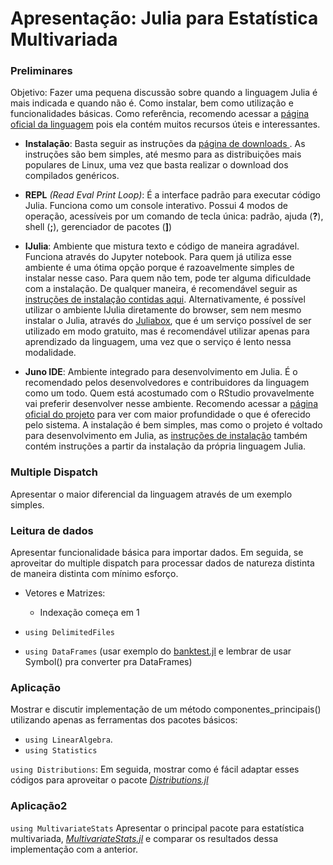 # Apresentação: Julia para Estatística Multivariada

### Preliminares

Objetivo: Fazer uma pequena discussão sobre quando a linguagem Julia é mais indicada e quando não é. Como instalar, bem como utilização e funcionalidades básicas. Como referência, recomendo acessar a [página oficial da linguagem](https://julialang.org) pois ela contém muitos recursos úteis e interessantes.
- **Instalação**: Basta seguir as instruções da [página de downloads ](https://julialang.org/downloads/). As instruções são bem simples, até mesmo para as distribuições mais populares de Linux, uma vez que basta realizar o download dos compilados genéricos.

- **REPL** _(Read Eval Print Loop)_: É a interface padrão para executar código Julia. Funciona como um console interativo. Possui 4 modos de operação, acessíveis por um comando de tecla única: padrão, ajuda (**?**), shell (**;**), gerenciador de pacotes (**]**)

- **IJulia**: Ambiente que mistura texto e código de maneira agradável. Funciona através do Jupyter notebook. Para quem já utiliza esse ambiente é uma ótima opção porque é razoavelmente simples de instalar nesse caso. Para quem não tem, pode ter alguma dificuldade com a instalação. De qualquer maneira, é recomendável seguir as [instruções de instalação contidas aqui](https://github.com/JuliaLang/IJulia.jl/blob/master/README.md). Alternativamente, é possível utilizar o ambiente IJulia diretamente do browser, sem nem mesmo instalar o Julia, através do [Juliabox](https://juliabox.com), que é um serviço possível de ser utilizado em modo gratuito, mas é recomendável utilizar apenas para aprendizado da linguagem, uma vez que o serviço é lento nessa modalidade.

- **Juno IDE**: Ambiente integrado para desenvolvimento em Julia. É o recomendado pelos desenvolvedores e contribuidores da linguagem como um todo. Quem está acostumado com o RStudio provavelmente vai preferir desenvolver nesse ambiente. Recomendo acessar a [página oficial do projeto](http://junolab.org/) para ver com maior profundidade o que é oferecido pelo sistema. A instalação é bem simples, mas como o projeto é voltado para desenvolvimento em Julia, as [instruções de instalação](http://docs.junolab.org/latest/man/installation.html) também contém instruções a partir da instalação da própria linguagem Julia.

### Multiple Dispatch

Apresentar o maior diferencial da linguagem através de um exemplo simples.

### Leitura de dados

Apresentar funcionalidade básica para importar dados. Em seguida, se aproveitar do multiple dispatch para processar dados de natureza distinta de maneira distinta com mínimo esforço.

- Vetores e Matrizes:
  - Indexação começa em 1


- `using DelimitedFiles`
- `using DataFrames` (usar exemplo do [banktest.jl](https://github.com/fabio-reale/cancorr-bank/blob/master/banktest.jl) e lembrar de usar Symbol() pra converter pra DataFrames)

### Aplicação

Mostrar e discutir implementação de um método componentes_principais() utilizando apenas as ferramentas dos pacotes básicos:
 - `using LinearAlgebra`.
 - `using Statistics`

`using Distributions`: Em seguida, mostrar como é fácil adaptar esses códigos para aproveitar o pacote [_Distributions.jl_]()

### Aplicação2

`using MultivariateStats`
Apresentar o principal pacote para estatística multivariada, [_MultivariateStats.jl_](https://multivariatestatsjl.readthedocs.io/en/latest/) e comparar os resultados dessa implementação com a anterior.
